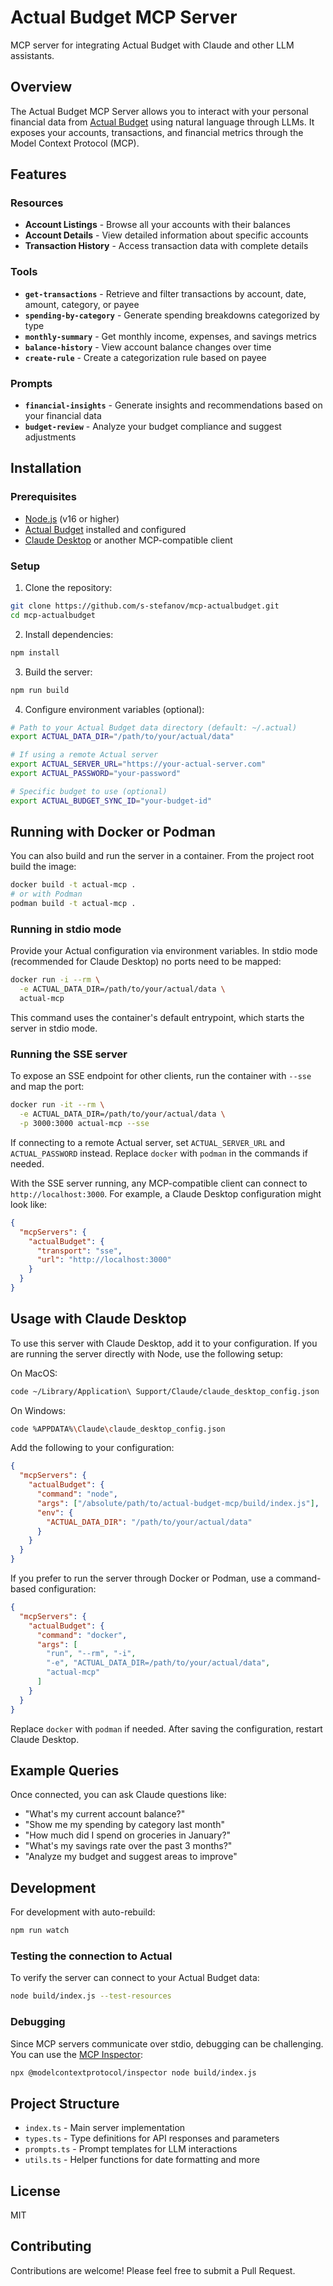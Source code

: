 # Actual Budget MCP Server

MCP server for integrating Actual Budget with Claude and other LLM assistants.

## Overview

The Actual Budget MCP Server allows you to interact with your personal financial data from [Actual Budget](https://actualbudget.com/) using natural language through LLMs. It exposes your accounts, transactions, and financial metrics through the Model Context Protocol (MCP).

## Features

### Resources
- **Account Listings** - Browse all your accounts with their balances
- **Account Details** - View detailed information about specific accounts
- **Transaction History** - Access transaction data with complete details

### Tools
- **`get-transactions`** - Retrieve and filter transactions by account, date, amount, category, or payee
- **`spending-by-category`** - Generate spending breakdowns categorized by type
- **`monthly-summary`** - Get monthly income, expenses, and savings metrics
- **`balance-history`** - View account balance changes over time
- **`create-rule`** - Create a categorization rule based on payee

### Prompts
- **`financial-insights`** - Generate insights and recommendations based on your financial data
- **`budget-review`** - Analyze your budget compliance and suggest adjustments

## Installation

### Prerequisites
- [Node.js](https://nodejs.org/) (v16 or higher)
- [Actual Budget](https://actualbudget.com/) installed and configured
- [Claude Desktop](https://claude.ai/download) or another MCP-compatible client

### Setup

1. Clone the repository:
```bash
git clone https://github.com/s-stefanov/mcp-actualbudget.git
cd mcp-actualbudget
```

2. Install dependencies:
```bash
npm install
```

3. Build the server:
```bash
npm run build
```

4. Configure environment variables (optional):
```bash
# Path to your Actual Budget data directory (default: ~/.actual)
export ACTUAL_DATA_DIR="/path/to/your/actual/data"

# If using a remote Actual server
export ACTUAL_SERVER_URL="https://your-actual-server.com"
export ACTUAL_PASSWORD="your-password"

# Specific budget to use (optional)
export ACTUAL_BUDGET_SYNC_ID="your-budget-id"
```

## Running with Docker or Podman

You can also build and run the server in a container. From the project root build the image:

```bash
docker build -t actual-mcp .
# or with Podman
podman build -t actual-mcp .
```

### Running in stdio mode

Provide your Actual configuration via environment variables. In stdio mode (recommended for Claude Desktop) no ports need to be mapped:

```bash
docker run -i --rm \
  -e ACTUAL_DATA_DIR=/path/to/your/actual/data \
  actual-mcp
```
This command uses the container's default entrypoint, which starts the server in stdio mode.

### Running the SSE server

To expose an SSE endpoint for other clients, run the container with `--sse` and map the port:

```bash
docker run -it --rm \
  -e ACTUAL_DATA_DIR=/path/to/your/actual/data \
  -p 3000:3000 actual-mcp --sse
```

If connecting to a remote Actual server, set `ACTUAL_SERVER_URL` and `ACTUAL_PASSWORD` instead. Replace `docker` with `podman` in the commands if needed.

With the SSE server running, any MCP-compatible client can connect to `http://localhost:3000`. For example, a Claude Desktop configuration might look like:

```json
{
  "mcpServers": {
    "actualBudget": {
      "transport": "sse",
      "url": "http://localhost:3000"
    }
  }
}
```

## Usage with Claude Desktop

To use this server with Claude Desktop, add it to your configuration. If you are running the server directly with Node, use the following setup:

On MacOS:
```bash
code ~/Library/Application\ Support/Claude/claude_desktop_config.json
```

On Windows:
```bash
code %APPDATA%\Claude\claude_desktop_config.json
```

Add the following to your configuration:
```json
{
  "mcpServers": {
    "actualBudget": {
      "command": "node",
      "args": ["/absolute/path/to/actual-budget-mcp/build/index.js"],
      "env": {
        "ACTUAL_DATA_DIR": "/path/to/your/actual/data"
      }
    }
  }
}
```

If you prefer to run the server through Docker or Podman, use a command-based configuration:

```json
{
  "mcpServers": {
    "actualBudget": {
      "command": "docker",
      "args": [
        "run", "--rm", "-i",
        "-e", "ACTUAL_DATA_DIR=/path/to/your/actual/data",
        "actual-mcp"
      ]
    }
  }
}
```

Replace `docker` with `podman` if needed. After saving the configuration, restart Claude Desktop.

## Example Queries

Once connected, you can ask Claude questions like:

- "What's my current account balance?"
- "Show me my spending by category last month"
- "How much did I spend on groceries in January?"
- "What's my savings rate over the past 3 months?"
- "Analyze my budget and suggest areas to improve"

## Development

For development with auto-rebuild:
```bash
npm run watch
```

### Testing the connection to Actual

To verify the server can connect to your Actual Budget data:
```bash
node build/index.js --test-resources
```

### Debugging

Since MCP servers communicate over stdio, debugging can be challenging. You can use the [MCP Inspector](https://github.com/modelcontextprotocol/inspector):

```bash
npx @modelcontextprotocol/inspector node build/index.js
```

## Project Structure

- `index.ts` - Main server implementation
- `types.ts` - Type definitions for API responses and parameters
- `prompts.ts` - Prompt templates for LLM interactions
- `utils.ts` - Helper functions for date formatting and more

## License

MIT

## Contributing

Contributions are welcome! Please feel free to submit a Pull Request.
